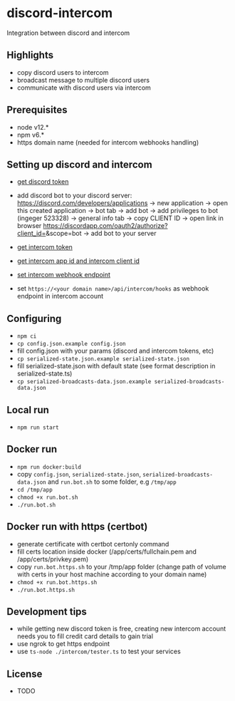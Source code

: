 # discord-intercom
Integration between discord and intercom

## Highlights
- copy discord users to intercom
- broadcast message to multiple discord users
- communicate with discord users via intercom

## Prerequisites
- node v12.*
- npm v6.*
- https domain name (needed for intercom webhooks handling)

## Setting up discord and intercom
- [get discord token](https://discordjs.guide/preparations/setting-up-a-bot-application.html#your-token)
- add discord bot to your discord server: https://discord.com/developers/applications -> new application -> open this created application -> bot tab -> add bot -> add privileges to bot (ingeger 523328) -> general info tab -> copy CLIENT ID -> open link in browser https://discordapp.com/oauth2/authorize?client_id=<CLIENT ID>&scope=bot -> add bot to your server  

- [get intercom token](https://developers.intercom.com/building-apps/docs/authentication-types#section-how-to-get-your-access-token)
- [get intercom app id and intercom client id](https://app.intercom.com/a/apps/<INTERCOM_APP_ID>/developer-hub/app-packages/<PACKAGE_ID>/basic-info)
- [set intercom webhook endpoint](https://developers.intercom.com/building-apps/docs/setting-up-webhooks)
- set `https://<your domain name>/api/intercom/hooks` as webhook endpoint in intercom account 

## Configuring
- `npm ci`
- `cp config.json.example config.json`
- fill config.json with your params (discord and intercom tokens, etc)
- `cp serialized-state.json.example serialized-state.json`
- fill serialized-state.json with default state (see format description in serialized-state.ts)
- `cp serialized-broadcasts-data.json.example serialized-broadcasts-data.json`

## Local run
- `npm run start`

## Docker run
- `npm run docker:build`
- copy `config.json`, `serialized-state.json`, `serialized-broadcasts-data.json` and `run.bot.sh` to some folder, e.g `/tmp/app`
- `cd /tmp/app`
- `chmod +x run.bot.sh`
- `./run.bot.sh`

## Docker run with https (certbot)
- generate certificate with certbot certonly command
- fill certs location inside docker (/app/certs/fullchain.pem and /app/certs/privkey.pem)
- copy `run.bot.https.sh` to your /tmp/app folder (change path of volume with certs in your host machine according to your domain name)
- `chmod +x run.bot.https.sh`
- `./run.bot.https.sh`

## Development tips
- while getting new discord token is free, creating new intercom account needs you to fill credit card details to gain trial  
- use ngrok to get https endpoint
- use `ts-node ./intercom/tester.ts` to test your services

## License
- TODO
